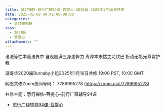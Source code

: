```yaml
---
title: 慧灯禅修-前行广释94课-菩提心-2020届-2025年1月16日共修
date: 2025-01-08 00:42:00-08:00
categories:
  - 慧灯禅修班
tags:
  - 2020届
  - 菩提心
attachments: ""
---
```

诸法等性本基法界中 自现圆满三身游舞力
离障本来怙主龙钦巴 祈请无垢光尊常护我

温哥华2020届Burnaby小组2025年1月16日共修
19:00 PST, 10:00 GMT

网络共修Zoom房间号码： 7789995278 (<https://zoom.us/j/7789995278>)

共修主题：慧灯禅修-菩提心-前行广释辅导94课

* [前行广释辅导94课-菩提心](https://huidengchanxiu.net/refs/qxgs/fudao/qxgsfd-09ptx#%E5%89%8D%E8%A1%8C%E5%B9%BF%E9%87%8A%E7%AC%AC094%E8%AF%BE%E8%BE%85%E5%AF%BC)






